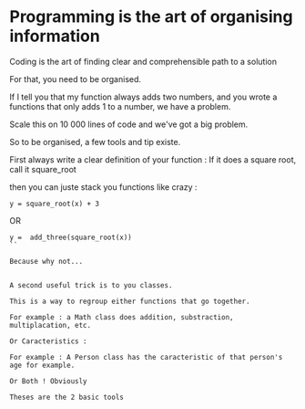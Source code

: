 # Programming is the art of organising information

Coding is the art of finding clear and comprehensible path to a solution

For that, you need to be organised.

If I tell you that my function always adds two numbers, and you wrote a functions that only adds 1 to a number, we have a problem.

Scale this on 10 000 lines of code and we've got a big problem.

So to be organised, a few tools and tip existe.

First always write a clear definition of your function : If it does a square root, call it square_root

then you can juste stack you functions like crazy :

```
y = square_root(x) + 3
```

OR

```
y =  add_three(square_root(x))
``

Because why not...


A second useful trick is to you classes.

This is a way to regroup either functions that go together.

For example : a Math class does addition, substraction, multiplacation, etc.

Or Caracteristics :

For example : A Person class has the caracteristic of that person's age for example.

Or Both ! Obviously

Theses are the 2 basic tools
